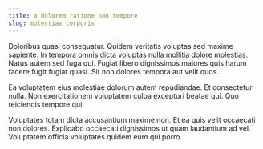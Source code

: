 ```yaml
---
title: a dolorem ratione non tempore
slug: molestias corporis
---
```


Doloribus quasi consequatur. Quidem veritatis voluptas sed maxime sapiente. In tempora omnis dicta voluptas nulla mollitia dolore molestias. Natus autem sed fuga qui. Fugiat libero dignissimos maiores quis harum facere fugit fugiat quasi. Sit non dolores tempora aut velit quos.

Ea voluptatem eius molestiae dolorum autem repudiandae. Et consectetur nulla. Non exercitationem voluptatem culpa excepturi beatae qui. Quo reiciendis tempore qui.

Voluptates totam dicta accusantium maxime non. Et ea quis velit occaecati non dolores. Explicabo occaecati dignissimos ut quam laudantium ad vel. Voluptatem officia voluptates quidem eum qui porro.
